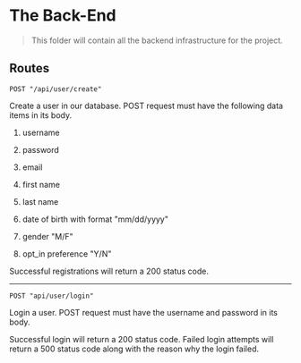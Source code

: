 # The Back-End

> This folder will contain all the backend infrastructure for the project.

## Routes

`POST "/api/user/create"`

Create a user in our database. POST request must have the following data items in its body.

1. username

2. password

3. email

4. first name

5. last name

6. date of birth with format "mm/dd/yyyy"

7. gender "M/F"

8. opt_in preference "Y/N"

Successful registrations will return a 200 status code.

---

`POST "api/user/login"`

Login a user. POST request must have the username and password in its body.

Successful login will return a 200 status code. Failed login attempts will return a 500 status code along with the reason why the login failed.
